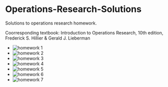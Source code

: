 # Operations-Research-Solutions

Solutions to operations research homework.

Coorresponding textbook: Introduction to Operations Research, 10th edition, Frederick S. Hillier & Gerald J. Lieberman

- ![homework 1](https://github.com/JingXuan-Yang/Operations-Research-Solutions/tree/master/Homework1)
- ![homework 2](https://github.com/JingXuan-Yang/Operations-Research-Solutions/tree/master/Homework2)
- ![homework 3](https://github.com/JingXuan-Yang/Operations-Research-Solutions/tree/master/Homework3)
- ![homework 4](https://github.com/JingXuan-Yang/Operations-Research-Solutions/tree/master/Homework4)
- ![homework 5](https://github.com/JingXuan-Yang/Operations-Research-Solutions/tree/master/Homework5)
- ![homework 6](https://github.com/JingXuan-Yang/Operations-Research-Solutions/tree/master/Homework6)
- ![homework 7](https://github.com/JingXuan-Yang/Operations-Research-Solutions/tree/master/Homework7)
